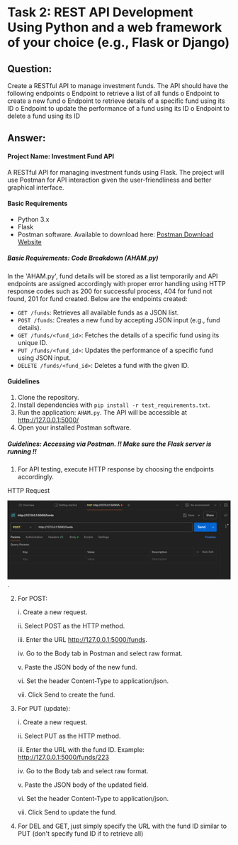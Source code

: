 # Task 2: REST API Development Using Python and a web framework of your choice (e.g., Flask or Django)

## Question:

Create a RESTful API to manage investment funds. The API should have the following endpoints
o Endpoint to retrieve a list of all funds
o Endpoint to create a new fund
o Endpoint to retrieve details of a specific fund using its ID
o Endpoint to update the performance of a fund using its ID
o Endpoint to delete a fund using its ID


## Answer:

#### Project Name: Investment Fund API
A RESTful API for managing investment funds using Flask. The project will use Postman for API interaction given the user-friendliness and better graphical interface.


#### Basic Requirements
- Python 3.x
- Flask
- Postman software. Available to download here: [Postman Download Website](https://learning.postman.com/docs/getting-started/installation/installation-and-updates/#install-postman-on-windows)

##### Basic Requirements: Code Breakdown (AHAM.py)
In the 'AHAM.py', fund details will be stored as a list temporarily and API endpoints are assigned accordingly with proper error handling using HTTP response codes such as 200 for successful process, 404 for fund not found, 201 for fund created. Below are the endpoints created:

- `GET /funds`: Retrieves all available funds as a JSON list.
- `POST /funds`: Creates a new fund by accepting JSON input (e.g., fund details).
- `GET /funds/<fund_id>`: Fetches the details of a specific fund using its unique ID.
- `PUT /funds/<fund_id>`: Updates the performance of a specific fund using JSON input.
- `DELETE /funds/<fund_id>`: Deletes a fund with the given ID.

#### Guidelines
1. Clone the repository.
2. Install dependencies with `pip install -r test_requirements.txt`.
3. Run the application: `AHAM.py`. The API will  be accessible at http://127.0.0.1:5000/
4. Open your installed Postman software.

##### Guidelines: Accessing via Postman. !! Make sure the Flask server is running !!
1. For API testing, execute HTTP response by choosing the endpoints accordingly.

HTTP Request

![Postman Interface](image.png). 

2. For POST:
    
    i.   Create a new request.
    
    ii.  Select POST as the HTTP method.
    
    iii. Enter the URL http://127.0.0.1:5000/funds.
    
    iv.  Go to the Body tab in Postman and select raw format.
    
    v.   Paste the JSON body of the new fund.
    
    vi.  Set the header Content-Type to application/json.
    
    vii. Click Send to create the fund.
3. For PUT (update):
    
    i.   Create a new request.
    
    ii.  Select PUT as the HTTP method.
    
    iii. Enter the URL with the fund ID. Example: http://127.0.0.1:5000/funds/223
    
    iv.  Go to the Body tab and select raw format.
    
    v.   Paste the JSON body of the updated field.
    
    vi.  Set the header Content-Type to application/json.
    
    vii. Click Send to update the fund.
4. For DEL and GET, just simply specify the URL with the fund ID similar to PUT (don't specify fund ID if to retrieve all)

